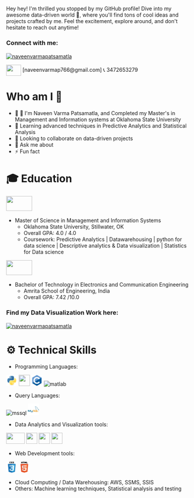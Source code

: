 Hey hey! I'm thrilled you stopped by my GitHub profile! Dive into my awesome data-driven world 💼, where you'll find tons of cool ideas and projects crafted by me. Feel the excitement, explore around, and don't hesitate to reach out anytime!

<h3 align="left">Connect with me:</h3>
<p align="left">
<a href="https://linkedin.com/in/naveenvarmapatsamatla" target="blank"><img align="center" src="https://raw.githubusercontent.com/rahuldkjain/github-profile-readme-generator/master/src/images/icons/Social/linked-in-alt.svg" alt="naveenvarmapatsamatla" height="30" width="40" /></a>
</p>
<img align="center" src="https://upload.wikimedia.org/wikipedia/commons/thumb/7/7e/Gmail_icon_%282020%29.svg/2560px-Gmail_icon_%282020%29.svg.png" height="30" width="40" /></a> [naveenvarmap766@gmail.com]
📞 3472653279

# Who am I  🚀
- 🔭 🌟 I'm Naveen Varma Patsamatla, and Completed my Master's in Management and Information systems at Oklahoma State University
- 🌱 Learning advanced techniques in Predictive Analytics and Statistical Analysis
- 👯 Looking to collaborate on data-driven projects
- 💬 Ask me about 
- ⚡ Fun fact

  
# 🎓 Education

<img src="https://brand.okstate.edu/site-files/images/brand-guide/primary-brand.png" width="70" height="40">

- Master of Science in Management and Information Systems
   - Oklahoma State University, Stillwater, OK
   - Overall GPA: 4.0 / 4.0
   - Coursework: Predictive Analytics | Datawarehousing | python for data science | Descriptive analytics & Data visualization | Statistics for Data science 
     
<img src="https://upload.wikimedia.org/wikipedia/en/f/f8/Amrita-vishwa-vidyapeetham-color-logo.png" width="70" height="40"> 

- Bachelor of Technology in Electronics and Communication Engineering
   - Amrita School of Engineering, India
   - Overall GPA: 7.42 /10.0


<h3 align="left">Find my Data Visualization Work here:</h3>
<a href="https://public.tableau.com/app/profile/naveen.varma.patsamatla/vizzes" target="blank"><img align="center" src="https://camo.githubusercontent.com/c13034cf5ce18abda1a57109359a1d8656ba197b60a4c8c2bfd9cf95ad4824ca/68747470733a2f2f63646e6c2e74626c7366742e636f6d2f73697465732f64656661756c742f66696c65732f70616765732f7461626c6561756c6f676f5f686967687265732e706e67" alt="naveenvarmapatsamatla" height="30" width="40" /></a>  

# ⚙️ Technical Skills

- Programming Languages:

<img src="https://raw.githubusercontent.com/devicons/devicon/master/icons/python/python-original.svg" alt="python" width="30" height="30"> <img src="https://www.r-project.org/Rlogo.png" width="30" height="30"> <img src="https://raw.githubusercontent.com/devicons/devicon/master/icons/c/c-original.svg" alt="c" width="30" height="30"> <img src="https://upload.wikimedia.org/wikipedia/commons/2/21/Matlab_Logo.png" alt="matlab" width="30" height="30"> 
  
- Query Languages:

<img src="https://www.svgrepo.com/show/303229/microsoft-sql-server-logo.svg" alt="mssql" width="30" height="30"> <img src="https://raw.githubusercontent.com/devicons/devicon/master/icons/mysql/mysql-original-wordmark.svg" alt="mysql" width="30" height="30">   

- Data Analytics and Visualization tools:

<img src="https://camo.githubusercontent.com/c13034cf5ce18abda1a57109359a1d8656ba197b60a4c8c2bfd9cf95ad4824ca/68747470733a2f2f63646e6c2e74626c7366742e636f6d2f73697465732f64656661756c742f66696c65732f70616765732f7461626c6561756c6f676f5f686967687265732e706e67" width="50" height="30"> <img src="https://www.gpsupportnorth.com/wp-content/uploads/2023/01/Microsoft-PowerBI-Logo.png" width="30" height="30"> <img src="https://www.knime.com/images/knime-logo.svg" width="30" height="30"> <img src="https://www.sas.com/el_gr/news/media-gallery/logos/_jcr_content/socialShareImage.img.6b78ba73b3d8495ebdd7ac7da8361765.png" width="30" height="30"> 
  
- Web Development tools:
  
<img src="https://raw.githubusercontent.com/devicons/devicon/master/icons/css3/css3-original-wordmark.svg" alt="css3" width="30" height="30"> <img src="https://raw.githubusercontent.com/devicons/devicon/master/icons/html5/html5-original-wordmark.svg" alt="html5" width="30" height="30"> 

- Cloud Computing / Data Warehousing: AWS, SSMS, SSIS  
- Others: Machine learning techniques, Statistical analysis and testing








